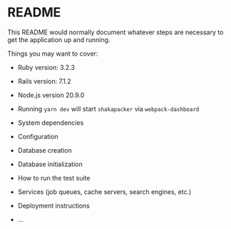 # README

This README would normally document whatever steps are necessary to get the
application up and running.

Things you may want to cover:

* Ruby version: 3.2.3

* Rails version: 7.1.2

* Node.js version 20.9.0

* Running `yarn dev` will start `shakapacker` via `webpack-dashboard`

* System dependencies

* Configuration

* Database creation

* Database initialization

* How to run the test suite

* Services (job queues, cache servers, search engines, etc.)

* Deployment instructions

* ...

